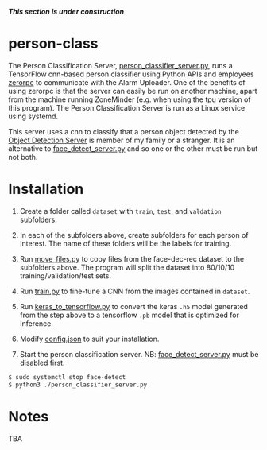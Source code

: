 ***This section is under construction***

# person-class
The Person Classification Server, [person_classifier_server.py](./person_classifier_server.py), runs a TensorFlow cnn-based person classifier using Python APIs and employees [zerorpc](http://www.zerorpc.io/) to communicate with the Alarm Uploader. One of the benefits of using zerorpc is that the server can easily be run on another machine, apart from the machine running ZoneMinder (e.g. when using the tpu version of this program). The Person Classification Server is run as a Linux service using systemd.

This server uses a cnn to classify that a person object detected by the [Object Detection Server](../obj-detect/obj_detect_server.py) is member of my family or a stranger. It is an alternative to [face_detect_server.py](../face-det-rec/face_detect_server.py) and so one or the other must be run but not both.

# Installation
1. Create a folder called ```dataset``` with ```train```, ```test```, and ```valdation``` subfolders.

2. In each of the subfolders above, create subfolders for each person of interest. The name of these folders will be the labels for training.

3. Run [move_files.py](./move_files.py) to copy files from the face-dec-rec dataset to the subfolders above. The program will split the dataset into 80/10/10 training/validation/test sets.

4. Run [train.py](./train.py) to fine-tune a CNN from the images contained in ```dataset```. 

5. Run [keras_to_tensorflow.py](keras_to_tensorflow/keras_to_tensorflow.py) to convert the keras ```.h5``` model generated from the step above to a tensorflow ```.pb``` model that is optimized for inference.

6. Modify [config.json](./config.json) to suit your installation.

7. Start the person classification server. NB: [face_detect_server.py](../face-det-rec/face_detect_server.py) must be disabled first.
```bash
$ sudo systemctl stop face-detect
$ python3 ./person_classifier_server.py
```

# Notes
TBA